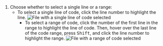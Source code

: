1. Choose whether to select a single line or a range:
   - To select a single line of code, click the line number to highlight the line.
     ![File with a single line of code selected](/assets/images/help/repository/highlight-line-of-code.png)
     - To select a range of code, click the number of the first line in the range to highlight the line of code. Then, hover over the last line of the code range, press <kbd>Shift</kbd>, and click the line number to highlight the range.
       ![File with a range of code selected](/assets/images/help/repository/highlight-range-of-code.png)
